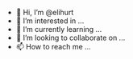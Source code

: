 - 👋 Hi, I’m @elihurt
- 👀 I’m interested in ...
- 🌱 I’m currently learning ...
- 💞️ I’m looking to collaborate on ...
- 📫 How to reach me ...

<!---
elihurt/elihurt is a ✨ special ✨ repository because its `README.md` (this file) appears on your GitHub profile.
You can click the Preview link to take a look at your changes.
--->
